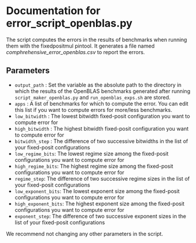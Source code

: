 # Documentation for error_script_openblas.py

The script computes the errors in the results of benchmarks when running them with the fixedpositmul pintool.
It generates a file named _comphrehensive\_error\_openblas.csv_ to report the errors.

## Parameters
- `output_path` : Set the variable as the absolute path to the directory in which the results of the OpenBLAS benchmarks generated after running `script_maker_openblas.py` and `run_openblas_exps.sh` are stored.
- `apps` : A list of benchmarks for which to compute the error. You can edit this list if you want to compute errors for more/less benchmarks.
- `low_bitwidth` : The lowest bitwidth fixed-posit configuration you want to compute error for
- `high_bitwidth` : The highest bitwidth fixed-posit configuration you want to compute error for
- `bitwidth_step` : The difference of two successive bitwidths in the list of your fixed-posit configurations
- `low_regime_bits`: The lowest regime size among the fixed-posit configurations you want to compute error for
- `high_regime_bits`: The highest regime size among the fixed-posit configurations you want to compute error for
- `regime_step`: The difference of two successive regime sizes in the list of your fixed-posit configurations
- `low_exponent_bits`: The lowest exponent size among the fixed-posit configurations you want to compute error for
- `high_exponent_bits`: The highest exponent size among the fixed-posit configurations you want to compute error for
- `exponent_step`: The difference of two successive exponent sizes in the list of your fixed-posit configurations

We recommend not changing any other parameters in the script.
